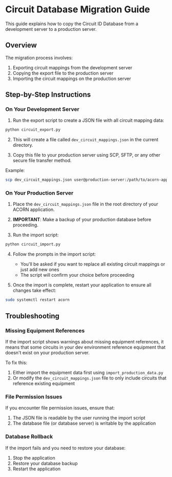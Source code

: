# Circuit Database Migration Guide

This guide explains how to copy the Circuit ID Database from a development server to a production server.

## Overview

The migration process involves:
1. Exporting circuit mappings from the development server
2. Copying the export file to the production server
3. Importing the circuit mappings on the production server

## Step-by-Step Instructions

### On Your Development Server

1. Run the export script to create a JSON file with all circuit mapping data:

```bash
python circuit_export.py
```

2. This will create a file called `dev_circuit_mappings.json` in the current directory.

3. Copy this file to your production server using SCP, SFTP, or any other secure file transfer method.

Example:
```bash
scp dev_circuit_mappings.json user@production-server:/path/to/acorn-app/
```

### On Your Production Server

1. Place the `dev_circuit_mappings.json` file in the root directory of your ACORN application.

2. **IMPORTANT**: Make a backup of your production database before proceeding.

3. Run the import script:

```bash
python circuit_import.py
```

4. Follow the prompts in the import script:
   - You'll be asked if you want to replace all existing circuit mappings or just add new ones
   - The script will confirm your choice before proceeding

5. Once the import is complete, restart your application to ensure all changes take effect:

```bash
sudo systemctl restart acorn
```

## Troubleshooting

### Missing Equipment References

If the import script shows warnings about missing equipment references, it means that some circuits in your dev environment reference equipment that doesn't exist on your production server.

To fix this:
1. Either import the equipment data first using `import_production_data.py`
2. Or modify the `dev_circuit_mappings.json` file to only include circuits that reference existing equipment

### File Permission Issues

If you encounter file permission issues, ensure that:
1. The JSON file is readable by the user running the import script
2. The database file (or database server) is writable by the application

### Database Rollback

If the import fails and you need to restore your database:
1. Stop the application
2. Restore your database backup
3. Restart the application